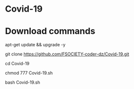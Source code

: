 # Covid-19

# Download commands

apt-get update && upgrade -y

git clone https://github.com/FSOCIETY-coder-dz/Covid-19.git


cd Covid-19

chmod 777 Covid-19.sh

bash Covid-19.sh

